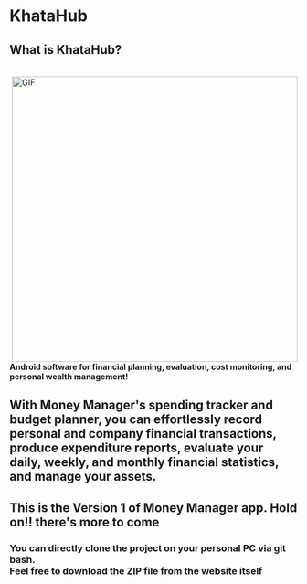 <h1>KhataHub</h1>
<h2>What is KhataHub?</h2>
<br>
<img align="right" alt="GIF" src="https://media.giphy.com/media/XCLBNof6ICAEM/giphy.gif" width="500" />
<br>
<p><b>Android software for financial planning, evaluation, cost monitoring, and personal wealth management!</b>
<br> 
 <h2>
With Money Manager's spending tracker and budget planner, you can effortlessly record personal and company financial
transactions, produce expenditure reports, evaluate your daily, weekly, and monthly financial statistics, and manage
your assets.
</h2>
<h2> This is the Version 1 of Money Manager app. Hold on!! there's more to come </h2>

<h3> You can directly clone the project on your personal PC via git bash. 
 <br>
 Feel free to download the ZIP file from the website itself </h3>
 
